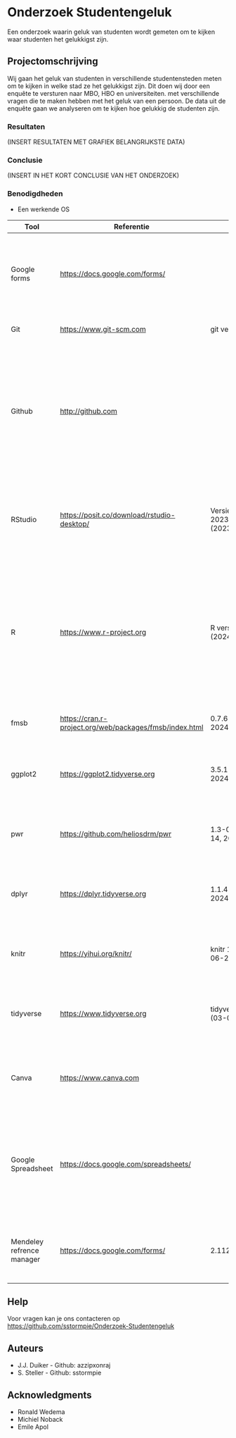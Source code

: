# Onderzoek Studentengeluk

Een onderzoek waarin geluk van studenten wordt gemeten om te kijken waar studenten het gelukkigst zijn.

## Projectomschrijving

Wij gaan het geluk van studenten in verschillende studentensteden meten om te kijken in welke stad ze het gelukkigst zijn. Dit doen wij door een enquête te versturen naar MBO, HBO en universiteiten. met verschillende vragen die te maken hebben met het geluk van een persoon. De data uit de enquête gaan we analyseren om te kijken hoe gelukkig de studenten zijn.

### Resultaten
(INSERT RESULTATEN MET GRAFIEK BELANGRIJKSTE DATA)


### Conclusie
(INSERT IN HET KORT CONCLUSIE VAN HET ONDERZOEK)


### Benodigdheden

* Een werkende OS

| Tool                	| Referentie                                              	| Versie                               	| Waarom                                                                                                                                                                                       	|
|---------------------	|---------------------------------------------------------	|--------------------------------------	|----------------------------------------------------------------------------------------------------------------------------------------------------------------------------------------------	|
| Google forms        	| https://docs.google.com/forms/                          	|                                      	| Gebruikt om een enquête te maken die gebruikers vriendelijk is en een netjes csv bestand geeft als output.                                                                                   	|
| Git                 	| https://www.git-scm.com                                 	| git version 2.44.0                   	| Git wordt gebruikt voor version control                                                                                                                                                      	|
| Github              	| http://github.com                                       	|                                      	| De gehele data set, logboeken en protocol staan op github omdat dit een netjese en goed navigeerbare omgeving maakt zodat iemand ook alles in 1 keer kan downloaden en bekijken.             	|
| RStudio             	| https://posit.co/download/rstudio-desktop/              	| Versie 2023.12.1+402 (2023.12.1+402) 	| Dit programma gebruiken we om ons RMarkdown document te maken wat uiteindelijk ons eindproduct is geworden.                                                                                  	|
| R                   	| https://www.r-project.org                               	| R version 4.3.3 (2024-02-29)         	| R staat mensen toe om vaardig grote hoeveelheden gegevens te verwerken, publicatie-waardige visualisaties te genereren, en een reeks statistische en analytische computertaken uit te voeren 	|
| fmsb                	| https://cran.r-project.org/web/packages/fmsb/index.html 	| 0.7.6 (03-06-2024)                   	| Wij gebruiken deze voor het maken van radar plots                                                                                                                                            	|
| ggplot2             	| https://ggplot2.tidyverse.org                           	| 3.5.1 (03-06-2024)                   	| Deze package wordt om plotjes in dit document duidelijker en netjeser te maken                                                                                                               	|
| pwr                 	| https://github.com/heliosdrm/pwr                        	| 1.3-0 (October 14, 2022)             	| per wordt gebruikt om statistische analyze te doen zoals een t test                                                                                                                          	|
| dplyr               	| https://dplyr.tidyverse.org                             	| 1.1.4 (03-06-2024)                   	| dplyr geeft andere commando's die niet in de standaard versie van R zit.                                                                                                                     	|
| knitr               	| https://yihui.org/knitr/                                	| knitr 1.47 (03-06-2024)              	| Knitr is gebruikt om dingen aan te passen die in de geknitte versie komen                                                                                                                    	|
| tidyverse           	|  https://www.tidyverse.org                              	| tidyverse 1.3.0 (03-06-2024)         	| Tidyverse wordt gebruikt om verschillende dingen aan te passen in potjes                                                                                                                     	|
| Canva               	| https://www.canva.com                                   	|                                      	| Canva is gebruikt om posters te maken met qr codes die de enquete openen                                                                                                                     	|
| Google  Spreadsheet  	|    https://docs.google.com/spreadsheets/                	|                                      	| De antwoorden van de Google forms worden hier in een spreadsheet gezet en deze kan via een download knop omgezet worden in een csv file.                                                     	|
| Mendeley refrence manager   	| [https://docs.google.com/forms/ ](https://www.mendeley.com/reference-management/reference-manager/)    |   2.112.2                     	| Gebruikt om een alle literatuur netjes te ordenen en goed te refrencen                                                                                   	|

## Help

Voor vragen kan je ons contacteren op https://github.com/sstormpie/Onderzoek-Studentengeluk


## Auteurs

* J.J. Duiker - Github: azzipxonraj
* S. Steller - Github: sstormpie


## Acknowledgments

* Ronald Wedema
* Michiel Noback
* Emile Apol
